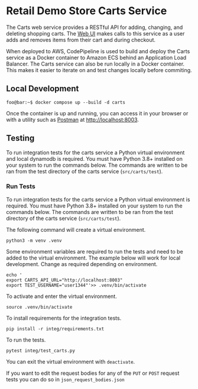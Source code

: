 # Retail Demo Store Carts Service

The Carts web service provides a RESTful API for adding, changing, and deleting shopping carts. The [Web UI](../web-ui) makes calls to this service as a user adds and removes items from their cart and during checkout.

When deployed to AWS, CodePipeline is used to build and deploy the Carts service as a Docker container to Amazon ECS behind an Application Load Balancer. The Carts service can also be run locally in a Docker container. This makes it easier to iterate on and test changes locally before commiting.

## Local Development


```console
foo@bar:~$ docker compose up --build -d carts
```

Once the container is up and running, you can access it in your browser or with a utility such as [Postman](https://www.postman.com/) at [http://localhost:8003](http://localhost:8003).

## Testing
To run integration tests for the carts service a Python virtual environment and local dynamodb is required. You must have Python 3.8+ installed on your system to run the commands below. The commands are written to be ran from the test directory of the carts service (`src/carts/test`).

### Run Tests
To run integration tests for the carts service a Python virtual environment is required. You must have Python 3.8+ installed on your system to run the commands below. The commands are written to be ran from the test directory of the carts service (`src/carts/test`).

The following command will create a virtual environment. 
```console
python3 -m venv .venv
```

Some environment variables are required to run the tests and need to be added to the virtual environment. The example below will work for local development. Change as required depending on environment.
```console
echo '
export CARTS_API_URL="http://localhost:8003"
export TEST_USERNAME="user1344"'>> .venv/bin/activate
```

To activate and enter the virtual environment.
```console
source .venv/bin/activate
```

To install requirements for the integration tests.
```console
pip install -r integ/requirements.txt
```

To run the tests.
```console
pytest integ/test_carts.py
```

You can exit the virtual environment with `deactivate`.

If you want to edit the request bodies for any of the `PUT` or `POST` request tests you can do so in `json_request_bodies.json`

